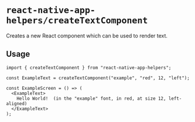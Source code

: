 # `react-native-app-helpers/createTextComponent`

Creates a new React component which can be used to render text.

## Usage

```tsx
import { createTextComponent } from "react-native-app-helpers";

const ExampleText = createTextComponent("example", "red", 12, "left");

const ExampleScreen = () => (
  <ExampleText>
    Hello World!  (in the "example" font, in red, at size 12, left-aligned)
  </ExampleText>
);
```
